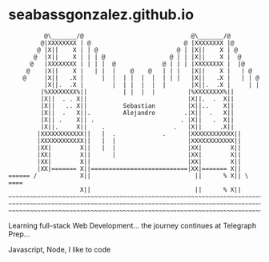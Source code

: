 # seabassgonzalez.github.io


              @\_______/@                              @\_______/@
             @|XXXXXXXX | @                          @ |XXXXXXXX |@
            @ |X||    X | | @                      @ | |X||    X | @
           @  |X||    X | | | @                  @ | | |X||    X |  @
          @   |XXXXXXXX | | | |  @             @ | | | |XXXXXXXX |  |@
         @    |X||    X |   | |  |    @    @   | | |   |X||    X |   | @
        @     |X||   .X |     |  |  | |  |  |  | | |   |X||   .X |   | | @
              |X||.  .X |        |  | |  |  |  |       |X||.  .X |     | |
             |%XXXXXXXX%||          | |  |  |         |%XXXXXXXX%||       
             |X||  . . X||                            |X||.  .  X||        
             |X||   .. X||          Sebastian         |X||..    X||                            
             |X||  .   X||.         Alejandro        .|X||  .   X||                               
             |X|| .    X|| .                        . |X||   .  X||           
             |X||.     X||    .                   .   |X||     .X||             
            |XXXXXXXXXXXX||   |  .             .      |XXXXXXXXXXXX||         
            |XXXXXXXXXXXX||   |  |                    |XXXXXXXXXXXX||            
            |XX|        X||   |  |                    |XX|        X||  
            |XX|        X||      |                    |XX|        X||   
            |XX|        X||                           |XX|        X||  
            |XX|======= X||===========================|XX|======= X||
    ====== /            X||                             ||      % X|| \ ====
                        X||                             ||      % X||
    ~~~~~~~~~~~~~~~~~~~~~~~~~~~~~~~~~~~~~~~~~~~~~~~~~~~~~~~~~~~~~~~~~~~~~~~
    ~~~~~~~~~~~~~~~~~~~~~~~~~~~~~~~~~~~~~~~~~~~~~~~~~~~~~~~~~~~~~~~~~~~~~~~
    ~~~~~~~~~~~~~~~~~~~~~~~~~~~~~~~~~~~~~~~~~~~~~~~~~~~~~~~~~~~~~~~~~~~~~~~
    
Learning full-stack Web Development... the journey continues at Telegraph Prep...

Javascript, Node, I like to code
